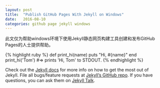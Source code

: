 ```yaml
---
layout: post
title:  "Publish GitHub Pages With Jekyll on Windows"
date:   2016-08-10 
categories: github page jekyll windows
---
```

此文仅为帮助windows环境下使用Jekyll静态网页构建工具创建和发布GitHub Pages的人士提供帮助。

{% highlight ruby %}
def print_hi(name)
  puts "Hi, #{name}"
end
print_hi('Tom')
#=> prints 'Hi, Tom' to STDOUT.
{% endhighlight %}

Check out the [Jekyll docs][jekyll-docs] for more info on how to get the most out of Jekyll. File all bugs/feature requests at [Jekyll’s GitHub repo][jekyll-gh]. If you have questions, you can ask them on [Jekyll Talk][jekyll-talk].

[jekyll-docs]: http://jekyllrb.com/docs/home
[jekyll-gh]:   https://github.com/jekyll/jekyll
[jekyll-talk]: https://talk.jekyllrb.com/
